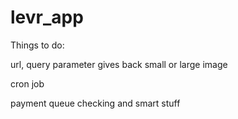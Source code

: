 levr_app
========

Things to do:

url, query parameter gives back small or large image

cron job

payment queue checking and smart stuff
